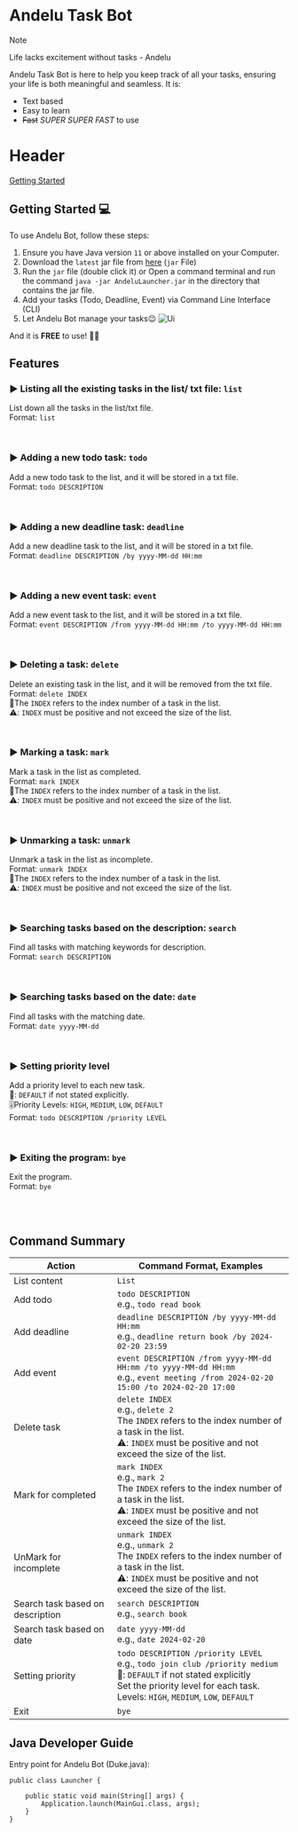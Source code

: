 # Andelu Task Bot
> [!NOTE]
> Life lacks excitement without tasks - Andelu

Andelu Task Bot is here to help you keep track of all your tasks, ensuring your life is both meaningful and seamless.
It is:

- Text based
- Easy to learn 
- ~~Fast~~ _SUPER SUPER FAST_ to use

# Header
[Getting Started](#Features)

## Getting Started 💻

To use  Andelu Bot, follow these steps:

1. Ensure you have Java version `11` or above installed on your Computer.
2. Download the `latest` jar file from [here](https://github.com/AndrewOng2066/ip/releases) (`jar` File)
3. Run the `jar` file (double click it) or Open a command terminal and run the command `java -jar AndeluLauncher.jar` in the directory that contains the jar file.
4. Add your tasks (Todo, Deadline, Event) via Command Line Interface (CLI)
5. Let Andelu Bot manage your tasks😉
![Ui](https://github.com/AndrewOng2066/ip/assets/156929179/5edfabda-b64a-4fe0-8328-510581945530)

And it is **FREE** to use! 🚫💵

## Features

### ▶️ Listing all the existing tasks in the list/ txt file: `list`
List down all the tasks in the list/txt file. <br>
Format: `list`<br>

<br>

### ▶️ Adding a new todo task: `todo`
Add a new todo task to the list, and it will be stored in a txt file.<br>
Format: `todo DESCRIPTION`<br>

<br>

### ▶️ Adding a new deadline task: `deadline`
Add a new deadline task to the list, and it will be stored in a txt file.<br>
Format: `deadline DESCRIPTION /by yyyy-MM-dd HH:mm`<br>

<br>

### ▶️ Adding a new event task: `event`
Add a new event task to the list, and it will be stored in a txt file.<br>
Format: `event DESCRIPTION /from yyyy-MM-dd HH:mm /to yyyy-MM-dd HH:mm`<br>

<br>

### ▶️ Deleting a task: `delete`
Delete an existing task in the list, and it will be removed from the txt file.<br>
Format: `delete INDEX`<br>
📝The `INDEX` refers to the index number of a task in the list.<br> 
⚠️: `INDEX` must be positive and not exceed the size of the list.

<br>

### ▶️ Marking a task: `mark`
Mark a task in the list as completed. <br>
Format: `mark INDEX`<br>
📝The `INDEX` refers to the index number of a task in the list. <br>
⚠️: `INDEX` must be positive and not exceed the size of the list.<br>

<br>

### ▶️ Unmarking a task: `unmark`
Unmark a task in the list as incomplete. <br>
Format: `unmark INDEX`<br>
📝The `INDEX` refers to the index number of a task in the list. <br>
⚠️: `INDEX` must be positive and not exceed the size of the list.<br>

<br>

### ▶️ Searching tasks based on the description: `search`
Find all tasks with matching keywords for description. <br>
Format: `search DESCRIPTION`<br>

<br>

### ▶️ Searching tasks based on the date: `date`
Find all tasks with the matching date. <br>
Format: `date yyyy-MM-dd`<br>

<br>

### ▶️ Setting priority level
Add a priority level to each new task.<br>
📝: `DEFAULT` if not stated explicitly.<br>
🎚️Priority Levels: `HIGH`, `MEDIUM`, `LOW`, `DEFAULT`<br>
Format: `todo DESCRIPTION /priority LEVEL`<br>

<br>

### ▶️ Exiting the program: `bye`
Exit the program.<br>
Format: `bye`<br>

<br>
<br>

## Command Summary
| Action | Command Format, Examples |
| --- | --- | 
| List content | `List` |
| Add todo | `todo DESCRIPTION` <br>e.g., `todo read book` |
| Add deadline | `deadline DESCRIPTION /by yyyy-MM-dd HH:mm` <br>e.g., `deadline return book /by 2024-02-20 23:59` | 
| Add event | `event DESCRIPTION /from yyyy-MM-dd HH:mm /to yyyy-MM-dd HH:mm` <br>e.g., `event meeting /from 2024-02-20 15:00 /to 2024-02-20 17:00` |
| Delete task | `delete INDEX` <br>e.g., `delete 2` <br>The `INDEX` refers to the index number of a task in the list. <br>⚠️: `INDEX` must be positive and not exceed the size of the list. |
| Mark for completed | `mark INDEX` <br>e.g., `mark 2` <br>The `INDEX` refers to the index number of a task in the list. <br>⚠️: `INDEX` must be positive and not exceed the size of the list. |
| UnMark for incomplete | `unmark INDEX` <br>e.g., `unmark 2` <br>The `INDEX` refers to the index number of a task in the list.  <br> ⚠️: `INDEX` must be positive and not exceed the size of the list. |
| Search task based on description | `search DESCRIPTION` <br>e.g., `search book` |
| Search task based on date | `date yyyy-MM-dd` <br>e.g., `date 2024-02-20` |
| Setting priority | `todo DESCRIPTION /priority LEVEL` <br>e.g., `todo join club /priority medium` <br>📝: `DEFAULT` if not stated explicitly <br> Set the priority level for each task. <br> Levels: `HIGH`, `MEDIUM`, `LOW`, `DEFAULT`|
| Exit | `bye` |


## Java Developer Guide
Entry point for Andelu Bot (Duke.java):
```
public class Launcher {

    public static void main(String[] args) {
        Application.launch(MainGui.class, args);
    }
}
```
